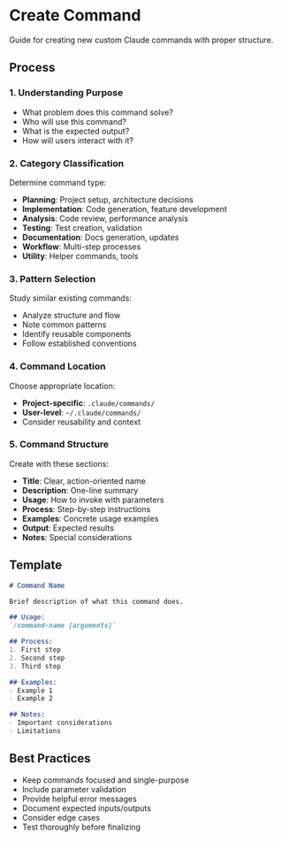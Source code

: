 # Create Command

Guide for creating new custom Claude commands with proper structure.

## Process

### 1. Understanding Purpose

- What problem does this command solve?
- Who will use this command?
- What is the expected output?
- How will users interact with it?

### 2. Category Classification

Determine command type:

- **Planning**: Project setup, architecture decisions
- **Implementation**: Code generation, feature development
- **Analysis**: Code review, performance analysis
- **Testing**: Test creation, validation
- **Documentation**: Docs generation, updates
- **Workflow**: Multi-step processes
- **Utility**: Helper commands, tools

### 3. Pattern Selection

Study similar existing commands:

- Analyze structure and flow
- Note common patterns
- Identify reusable components
- Follow established conventions

### 4. Command Location

Choose appropriate location:

- **Project-specific**: `.claude/commands/`
- **User-level**: `~/.claude/commands/`
- Consider reusability and context

### 5. Command Structure

Create with these sections:

- **Title**: Clear, action-oriented name
- **Description**: One-line summary
- **Usage**: How to invoke with parameters
- **Process**: Step-by-step instructions
- **Examples**: Concrete usage examples
- **Output**: Expected results
- **Notes**: Special considerations

## Template

```markdown
# Command Name

Brief description of what this command does.

## Usage:
`/command-name [arguments]`

## Process:
1. First step
2. Second step
3. Third step

## Examples:
- Example 1
- Example 2

## Notes:
- Important considerations
- Limitations
```

## Best Practices

- Keep commands focused and single-purpose
- Include parameter validation
- Provide helpful error messages
- Document expected inputs/outputs
- Consider edge cases
- Test thoroughly before finalizing
